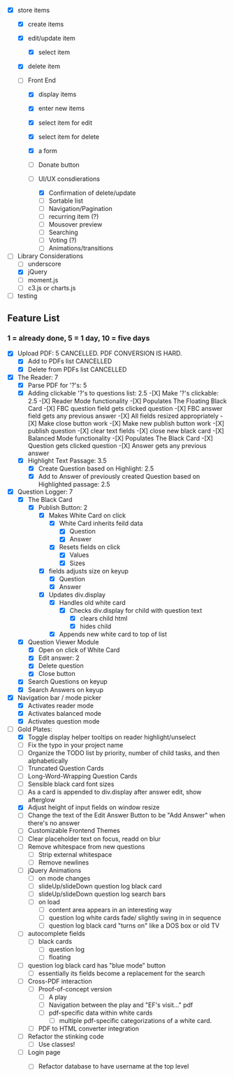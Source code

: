- [X] store items
	-[X] create items
	-[X] edit/update item
		-[X] select item
	-[X] delete item
	

	-[ ] Front End
		-[X] display items
		-[X] enter new items
		-[X] select item for edit
		-[X] select item for delete
		-[X] a form
		-[ ] Donate button

		-[ ] UI/UX consdierations
			-[X] Confirmation of delete/update
			-[ ] Sortable list
			-[ ] Navigation/Pagination
			-[ ] recurring item (?)
			-[ ] Mousover preview
			-[ ] Searching
			-[ ] Voting (?)
			-[ ] Animations/transitions

- [ ] Library Considerations
	-[ ] underscore
	-[X] jQuery
	-[ ] moment.js
	-[ ] c3.js or charts.js

-[ ] testing

## Feature List

### 1 = already done, 5 = 1 day, 10 = five days

-[X] Upload PDF: 5 CANCELLED. PDF CONVERSION IS HARD.
 	-[X] Add to PDFs list CANCELLED
	-[X] Delete from PDFs list CANCELLED

-[X] The Reader: 7
	-[X] Parse PDF for '?'s: 5
	-[X] Adding clickable '?'s to questions list: 2.5
			-[X] Make '?'s clickable: 2.5
			-[X] Reader Mode functionality
				-[X] Populates The Floating Black Card
					-[X] FBC question field gets clicked question
					-[X] FBC answer field gets any previous answer
					-[X] All fields resized appropriately
				-[X] Make close button work
				-[X] Make new publish button work
					-[X] publish question
					-[X] clear text fields
					-[X] close new black card
			-[X] Balanced Mode functionality
				-[X] Populates The Black Card
					-[X] Question gets clicked question
					-[X] Answer gets any previous answer 
	-[X] Highlight Text Passage: 3.5
		-[X] Create Question based on Highlight: 2.5
		-[X] Add to Answer of previously created Question based on Highlighted passage: 2.5

-[X] Question Logger: 7
	-[X] The Black Card
		-[X] Publish Button: 2
			-[X] Makes White Card on click
				-[X] White Card inherits feild data
					-[X] Question
					-[X] Answer
				-[X] Resets fields on click
					-[X] Values
					-[X] Sizes
			-[X] fields adjusts size on keyup
				-[X] Question
				-[X] Answer
			-[X] Updates div.display
				-[X] Handles old white card
					-[X] Checks div.display for child with question text
						-[X] clears child html
						-[X] hides child
				-[X] Appends new white card to top of list
	-[X] Question Viewer Module
		-[X] Open on click of White Card
		-[X] Edit answer: 2
		-[X] Delete question
		-[X] Close button
	-[X] Search Questions on keyup
	-[X] Search Answers on keyup

-[X] Navigation bar / mode picker
	-[X] Activates reader mode
	-[X] Activates balanced mode
	-[X] Activates question mode

-[ ] Gold Plates:
	-[X] Toggle display helper tooltips on reader highlight/unselect
	-[ ] Fix the typo in your project name
	-[ ] Organize the TODO list by priority, number of child tasks, and then alphabetically
	-[ ] Truncated Question Cards
	-[ ] Long-Word-Wrapping Question Cards
	-[ ] Sensible black card font sizes
	-[ ] As a card is appended to div.display after answer edit, show afterglow
	-[X] Adjust height of input fields on window resize
	-[ ] Change the text of the Edit Answer Button to be "Add Answer" when there's no answer
	-[ ] Customizable Frontend Themes
	-[ ] Clear placeholder text on focus, readd on blur
	-[ ] Remove whitespace from new questions
		-[ ] Strip external whitespace
		-[ ] Remove newlines
	-[ ] jQuery Animations 
		-[ ] on mode changes
		-[ ] slideUp/slideDown question log black card
		-[ ] slideUp/slideDown question log search bars
		-[ ] on load
			-[ ] content area appears in an interesting way
			-[ ] question log white cards fade/ slightly swing in in sequence
			-[ ] question log black card "turns on" like a DOS box or old TV
	-[ ] autocomplete fields
		-[ ] black cards
			-[ ] question log
			-[ ] floating
	-[ ] question log black card has "blue mode" button
		-[ ] essentially its fields become a replacement for the search 
	-[ ] Cross-PDF interaction
		-[ ] Proof-of-concept version
			-[ ] A play
			-[ ] Navigation between the play and "EF's visit..." pdf
			-[ ] pdf-specific data within white cards
				-[ ] multiple pdf-specific categorizations of a white card.
		-[ ] PDF to HTML converter integration
	-[ ] Refactor the stinking code
		-[ ] Use classes!
	-[ ] Login page
		-[ ] Refactor database to have username at the top level

